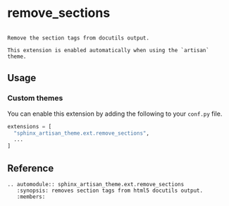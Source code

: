 # remove_sections


```{currentmodule} sphinx_artisan_theme.ext.remove_sections
```

```{rst-class} lead
Remove the section tags from docutils output.
```

```{attention}
This extension is enabled automatically when using the `artisan` theme.
```

## Usage

### Custom themes

You can enable this extension by adding the following to your `conf.py` file.

```py
extensions = [
  "sphinx_artisan_theme.ext.remove_sections",
  ...
]
```
 
## Reference

```{eval-rst}
.. automodule:: sphinx_artisan_theme.ext.remove_sections
   :synopsis: removes section tags from html5 docutils output.
   :members:
```
